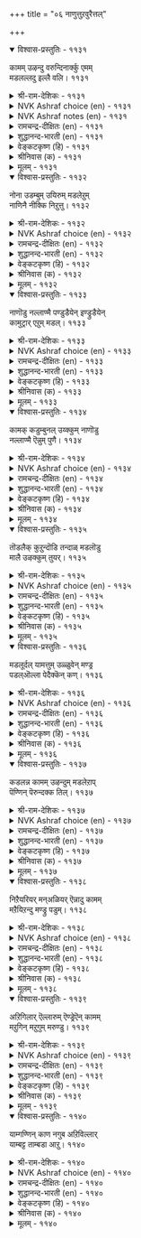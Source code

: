 +++
title = "०६ नाणुत्तुऱवुरैत्तल्"

+++


<details open><summary>विश्वास-प्रस्तुतिः - ११३१</summary>

कामम् उऴन्दु वरुन्दिनार्क्कु एमम्  
मडलल्लदु इल्लै वलि।       ११३१
</details>

<details><summary>श्री-राम-देशिकः - ११३१</summary>

अनुभूय प्रियं पश्चात् वियुज्य बहुखिद्यत्ः ।  
प्रियस्य तालतुरगारोहणान्नास्ति रक्षकम् ॥ ११३१॥
</details>

<details><summary>NVK Ashraf choice (en) - ११३१</summary>

११३१
Those that enjoyed love and now mourn in affliction
Have nothing but the madal for strength.
(G.U. Pope), (P.S. Sundaram)
</details>

<details><summary>NVK Ashraf notes (en) - ११३१</summary>

११३१, ११३२, ११३३, ११३५, ११३६, ११३७. madal [मडल्]: In the Tamil literary convention, a disappointed lover mounts a hobby horse made of dried palmyra leaves and has it dragged along the streets while he proclaims his intention to die if his lady-love continues to disappoint him. 
</details>

<details><summary>रामचन्द्र-दीक्षितः (en) - ११३१</summary>

1131 kāmam uḻantu varuntiṉārkku ēmam  
maṭalallatu illai vali.

1131\. Men anguished by unrequited love find no stronger solace than mounting the madal.  
</details>

<details><summary>शुद्धानन्द-भारती (en) - ११३१</summary>

1\. காமம் உழந்து வருந்தினார்க்கு ஏமம்  
மடலல்லது இல்லை வலி.  
Pangs of passion find no recourse  
Except riding *'palmyra horse'.        1131  

\* Palmyra horse or 'Madal' is a torture expressive of the burning passion of the lover to the beloved. The lover's body is laid on a rough pricking palmyra bed and he is carried along the street with songs of love pangs. The parents of the lovers first reproach them and then consent to their marriage.
</details>

<details><summary>वेङ्कटकृष्ण (हि) - ११३१</summary>

1131
जो चखने पर प्रेम रस, सहें वेदना हाय ।  
‘मडल’-सुरक्षा के बिना, उन्हें न सबल सहाय ॥
</details>

<details><summary>श्रीनिवास (क) - ११३१</summary>

1131. इनियळल्लि काम सुखवन्नु अनुभविसलारदॆ सङ्कटपट्टवरिगॆ रक्षणॆयाद ताळॆगुदुरॆयेरुवदल्लदॆ ननगॆ बेरॆ आश्रयविल्ल.

</details>

<details><summary>मूलम् - ११३१</summary>

कामम् उऴन्दु वरुन्दिनार्क्कु एमम्  
मडलल्लदु इल्लै वलि।       ११३१
</details>

<details open><summary>विश्वास-प्रस्तुतिः - ११३२</summary>

नोना उडम्बुम् उयिरुम् मडलेऱुम्  
नाणिनै नीक्कि निऱुत्तु।       ११३२
</details>

<details><summary>श्री-राम-देशिकः - ११३२</summary>

वियोगदुःखं सोढुं यौ प्राणदेहौ न शक्नुतः ।  
तौ लज्जां च परित्यज्य तुरगारे हणोद्यतौ ॥ ११३२॥
</details>

<details><summary>NVK Ashraf choice (en) - ११३२</summary>

११३२
Away with shame! Soul and body can bear no more,
And will mount the madal.
(P.S. Sundaram)
</details>

<details><summary>रामचन्द्र-दीक्षितः (en) - ११३२</summary>

1132 nōṉā uṭampum uyirum maṭalēṟum  
nāṇiṉai nīkki niṟuttu.

1132\. My body and soul, unequal to the pangs of love, seek to mount the madal; bashfulness and reserve are swept away.  
</details>

<details><summary>शुद्धानन्द-भारती (en) - ११३२</summary>

2\. நோனா உடம்பும் உயிரும் மடலேறும்  
நாணினை நீக்கி நிறுத்து.  
Pining body and mind lose shame  
And take to riding of the palm.        1132  
</details>

<details><summary>वेङ्कटकृष्ण (हि) - ११३२</summary>

1132
आत्मा और शरीर भी, सह न सके जो आग ।  
चढ़े ‘मडल’ पर धैर्य से, करके लज्जा त्याग ॥
</details>

<details><summary>श्रीनिवास (क) - ११३२</summary>

1132. (नल्लॆय विरह तापद ) नोवन्नु ताळलारदॆ नन्न ऒडलू प्राणवू नाचिकॆयन्नु तोरॆदु ताळॆगुदुरॆयन्नु एरुवुदु.

</details>

<details><summary>मूलम् - ११३२</summary>

नोना उडम्बुम् उयिरुम् मडलेऱुम्  
नाणिनै नीक्कि निऱुत्तु।       ११३२
</details>

<details open><summary>विश्वास-प्रस्तुतिः - ११३३</summary>

नाणॊडु नल्लाण्मै पण्डुडैयेन् इण्ड्रुडैयेन्  
कामुट्रार् एऱुम् मडल्।       ११३३
</details>

<details><summary>श्री-राम-देशिकः - ११३३</summary>

पुस्त्वलज्जे पुरा पूर्णे मस्यास्तां अद्य ते विना ।  
करोमि तालतुरगारोहणं कामुको यथा ॥ ११३३॥
</details>

<details><summary>NVK Ashraf choice (en) - ११३३</summary>

११३३
Modesty and manliness once I owned,
But now only the madal ridden by the lustful. *
(W.H. Drew and J. Lazarus)
</details>

<details><summary>रामचन्द्र-दीक्षितः (en) - ११३३</summary>

1133 nāṇoṭu nallāṇmai paṇṭuṭaiyēṉ iṉṟuṭaiyēṉ  
kāmuṟṟār ēṟum maṭal.

1133\. Reserve and dignified manliness once I had; but today I possess the madal which the helpless love-sick resort to.  
</details>

<details><summary>शुद्धानन्द-भारती (en) - ११३३</summary>

3\. நாணொடு நல்லாண்மை பண்டுடையேன் இன்றுடையேன்  
காமுற்றோர் ஏறும் மடல்.  
Once I was modest and manly  
My love has now Madal only.        1133  
</details>

<details><summary>वेङ्कटकृष्ण (हि) - ११३३</summary>

1133
पहले मेरे पास थीं, सुधीरता और लाज ।  
कामी जन जिसपर चढ़ें, वही ‘मडल’ है आज ॥
</details>

<details><summary>श्रीनिवास (क) - ११३३</summary>

1133. हिन्दॆ नानु लज्जॆयिन्द कूडिद पुरुषत्ववन्नु आश्रयिसिद्दु (प्रणयिनिय विरहदिन्द सङ्कटपडुत्तिरुव) इन्दु कामातिशय हॊन्दववरु एरुव ताळॆगुदुरॆयन्नु आश्रयिसिद्देनॆ.

</details>

<details><summary>मूलम् - ११३३</summary>

नाणॊडु नल्लाण्मै पण्डुडैयेन् इण्ड्रुडैयेन्  
कामुट्रार् एऱुम् मडल्।       ११३३
</details>

<details open><summary>विश्वास-प्रस्तुतिः - ११३४</summary>

कामक् कडुम्बुनल् उय्क्कुम् नाणॊडु  
नल्लाण्मै ऎन्नुम् पुणै।       ११३४
</details>

<details><summary>श्री-राम-देशिकः - ११३४</summary>

कामनामातिवेगोऽयं प्रवाहो मयि संस्थितौ ।  
लज्जापुस्त्वाभिधौ पोतौ वेगेन नयति क्षणात् ॥ ११३४॥
</details>

<details><summary>NVK Ashraf choice (en) - ११३४</summary>

११३४
Alas, the raft of modesty and manliness is swept away
By the rushing tide of lust!
(W.H. Drew and J. Lazarus), (G.U. Pope)
</details>

<details><summary>रामचन्द्र-दीक्षितः (en) - ११३४</summary>

1134 kāmak kaṭumpuṉal uykkumē nāṇoṭu  
nallāṇmai eṉṉum puṉai.

1134\. The giant force of the floods of love has carried away the raft of my manliness.  
</details>

<details><summary>शुद्धानन्द-भारती (en) - ११३४</summary>

4\. காமக் கடும்புனல் உய்க்குமே நாணொடு  
நல்லாண்மை என்னும் புணை.  
Rushing flood of love sweeps away  
The raft of shame and firmness, aye!        1134  
</details>

<details><summary>वेङ्कटकृष्ण (हि) - ११३४</summary>

1134
मेरी थी लज्जा तथा, सुधीरता की नाव ।  
उसे बहा कर ले गया, भीषण काम-बहाव ॥
</details>

<details><summary>श्रीनिवास (क) - ११३४</summary>

1134. लज्जॆयिन्द कूडिद नन्न पुरुषत्ववॆम्ब नावॆयन्नु कामवॆन्नुव कडु प्रवाहवु सॆळॆदुकॊण्डु होगुत्तिदॆ.

</details>

<details><summary>मूलम् - ११३४</summary>

कामक् कडुम्बुनल् उय्क्कुम् नाणॊडु  
नल्लाण्मै ऎन्नुम् पुणै।       ११३४
</details>

<details open><summary>विश्वास-प्रस्तुतिः - ११३५</summary>

तॊडलैक् कुऱुन्दॊडि तन्दाळ् मडलॊडु  
मालै उऴक्कुम् तुयर्।       ११३५
</details>

<details><summary>श्री-राम-देशिकः - ११३५</summary>

सायङ्कालोद्भवं दुःखं कृत्रिमाश्चाधिरोहणम् ।  
द्वयमेतददान्मह्यं मालाकुलकरा प्रिया ॥ ११३५॥
</details>

<details><summary>NVK Ashraf choice (en) - ११३५</summary>

११३५
The maiden with her armlets of garland
Gave me the madal and the pangs of eventide. *
(M.S. Poornalingam Pillai), ( Shuddhananda Bharatiar)
</details>

<details><summary>रामचन्द्र-दीक्षितः (en) - ११३५</summary>

1135 toṭalaik kuṟuntoṭi tantāḷ maṭaloṭu  
mālai uḻakkum tuyar.

1135\. The lady of little bracelets strung like garlands has taught me the love-sick pangs of evening and the madal horse. Never before have I known  
them.  
</details>

<details><summary>शुद्धानन्द-भारती (en) - ११३५</summary>

5\. தொடலைக் குறுந்தொடி தந்தாள் மடலொடு  
மாலை உழக்கும் துயர்.  
Palm-ride and pangs of eventide  
Are gifts of wreath-like bracelet maid.        1135  
</details>

<details><summary>वेङ्कटकृष्ण (हि) - ११३५</summary>

1135
माला सम चूड़ी सजे, जिस बाला के हाथ ।  
उसने संध्या-विरह-दुख, दिया ‘मडल’ के साथ ॥
</details>

<details><summary>श्रीनिवास (क) - ११३५</summary>

1135. मालॆयन्तॆ वरसॆयागि किरु बळॆगळन्नु तॊट्ट ई चॆलुवॆ ननगॆ ताळॆगुदुरॆयॊन्दिगॆ सन्ध्या समयदल्लि दुःखिसुव परिस्थितियन्नु तन्दॊड्डिदळु.

</details>

<details><summary>मूलम् - ११३५</summary>

तॊडलैक् कुऱुन्दॊडि तन्दाळ् मडलॊडु  
मालै उऴक्कुम् तुयर्।       ११३५
</details>

<details open><summary>विश्वास-प्रस्तुतिः - ११३६</summary>

मडलूर्दल् यामत्तुम् उळ्ळुवेन् मण्ड्र  
पडल्ऒल्ला पेदैक्कॆन् कण्।       ११३६
</details>

<details><summary>श्री-राम-देशिकः - ११३६</summary>

प्रियावियोगान्नो निद्रां लभेते मम चक्षुवी ।  
तेनार्घरात्रिकालेऽपि कृत्रिमाश्चं स्मराम्यहम् ॥ ११३६॥
</details>

<details><summary>NVK Ashraf choice (en) - ११३६</summary>

११३६
Even at midnight I think of riding the madal,
Unable to close my eyes because of her. *
(P.S. Sundaram), (N.V.K. Ashraf)
</details>

<details><summary>रामचन्द्र-दीक्षितः (en) - ११३६</summary>

1136 maṭalūrtal yāmattum uḷḷuvēṉ maṉṟa  
paṭalollā pētaikkueṉ kaṇ.

1136\. Thinking of this maid, my eyelids never close in slumber; even in dead of night my thoughts run, on the suicidal madal.  
</details>

<details><summary>शुद्धानन्द-भारती (en) - ११३६</summary>

6\. மடலூர்தல் யாமத்தும் உள்ளுவேன் மன்ற  
படல்ஒல்லா பேதைக்கென் கண்.  
Madal I ride at midnight for  
My eyes sleep not seeing this fair.        1136  
</details>

<details><summary>वेङ्कटकृष्ण (हि) - ११३६</summary>

1136
कटती मुग्धा की वजह, आँखों में ही रात ।  
अर्द्ध-रात्रि में भी ‘मडल’, आता ही है याद ॥
</details>

<details><summary>श्रीनिवास (क) - ११३६</summary>

1136. ई ऎळॆवॆण्णिगागि बळलि नन्न कण्णुगळु मुच्चुवुदिल्ल. अदरिन्द नडु रात्रियल्लू ताळॆगुदुरॆयन्नु एरुवुदन्नु नॆनॆयुत्तिरुत्तेनॆ.

</details>

<details><summary>मूलम् - ११३६</summary>

मडलूर्दल् यामत्तुम् उळ्ळुवेन् मण्ड्र  
पडल्ऒल्ला पेदैक्कॆन् कण्।       ११३६
</details>

<details open><summary>विश्वास-प्रस्तुतिः - ११३७</summary>

कडलन्न कामम् उऴन्दुम् मडलेऱाप्  
पॆण्णिन् पॆरुन्दक्क तिल्।       ११३७
</details>

<details><summary>श्री-राम-देशिकः - ११३७</summary>

पयोधिसमकामाधिमनुभूयापि चाङ्गनाः ।  
तालाश्चान्नाधिरोहन्ति स्त्रीजन्मातो विशिष्यते ॥ ११३७॥
</details>

<details><summary>NVK Ashraf choice (en) - ११३७</summary>

११३७
Nothing grandeur than women! Their love may rage like sea,
Yet don’t mount the madal!
(N.V.K. Ashraf)
</details>

<details><summary>रामचन्द्र-दीक्षितः (en) - ११३७</summary>

1137 kaṭalaṉṉa kāmam uḻantum maṭalēṟāp  
peṇṇiṉ peruntakkatu il.

1137\. Woman tossed about in a sea of the anguish of love think not of mounting the madal — there is nothing greater than this.  
</details>

<details><summary>शुद्धानन्द-भारती (en) - ११३७</summary>

7\. கடலன்ன காமம் உழந்தும் மடலேறாப்  
பெண்ணின் பெருந்தக்கது இல்.  
Her sea-like lust seeks not Madal!  
Serene is woman's self control.        1137  
</details>

<details><summary>वेङ्कटकृष्ण (हि) - ११३७</summary>

1137
काम-वेदना जलधि में, रहती मग्न यथेष्ट ।  
फिर भी ‘मडल’ न जो चढे, उस स्त्री से नहिं श्रेष्ठ ॥
</details>

<details><summary>श्रीनिवास (क) - ११३७</summary>

1137. कडलिनन्तॆ काम वेदनॆयन्नु अनुभविसियू ताळॆगुदुरॆयन्नु एरदिरुव हॆण्णिन जन्मक्किन्तलू मिगिलादुदु (ई लोकदल्लि) बेरॆ इल्ल.

</details>

<details><summary>मूलम् - ११३७</summary>

कडलन्न कामम् उऴन्दुम् मडलेऱाप्  
पॆण्णिन् पॆरुन्दक्क तिल्।       ११३७
</details>

<details open><summary>विश्वास-प्रस्तुतिः - ११३८</summary>

निऱैयरियर् मन्अळियर् ऎन्नादु कामम्  
मऱैयिऱन्दु मण्ड्रु पडुम्।       ११३८
</details>

<details><summary>श्री-राम-देशिकः - ११३८</summary>

''शोच्येयं, धैर्यहीनेय'' मित्येतदविचार्य च ।  
स्त्रीणं कामो विनिष्क्रम्य'' विथीपर्गन्तमाययौ ॥ ११३८॥
</details>

<details><summary>NVK Ashraf choice (en) - ११३८</summary>

११३८
Pitiless love with no regard for modesty,
Betrays itself to reveal the secrets public. *
(S. Maharajan), (P.S. Sundaram)
</details>

<details><summary>रामचन्द्र-दीक्षितः (en) - ११३८</summary>

1138 niṟaiyariyar maṉaḷiyar eṉṉātu kāmam  
maṟaiiṟantu maṉṟu paṭum.

1138\. Oh my beloved I Wanton is my love which has no sympathy for my modesty or my helplessness; How it compels me to unpack my hidden secret and drag it out to the open!  
</details>

<details><summary>शुद्धानन्द-भारती (en) - ११३८</summary>

8\. நிறையரியர் மன்அளியர் என்னாது காமம்  
மறையிறந்து மன்று படும்.  
Lust betrays itself in haste  
Though women are highly soft and chaste.        1138  
</details>

<details><summary>वेङ्कटकृष्ण (हि) - ११३८</summary>

1138
संयम से रहती तथा, दया-पात्र अति वाम ।  
यह न सोच कर छिप न रह, प्रकट हुआ है काम ॥
</details>

<details><summary>श्रीनिवास (क) - ११३८</summary>

1138. हॆङ्गसरु स्त्री सहजवाद लज्जॆताम्बि हॆण्तनवन्नु कापाडिकॊळ्ळुववरु, तुम्ब करुणॆगॆ पात्ररु ऎन्दु नॆनॆयदॆ कामवु तन्नन्नु मरॆ माचदॆ, बहिरङ्गवागि तोर्पडिसिकॊळ्ळुवुदु.

</details>

<details><summary>मूलम् - ११३८</summary>

निऱैयरियर् मन्अळियर् ऎन्नादु कामम्  
मऱैयिऱन्दु मण्ड्रु पडुम्।       ११३८
</details>

<details open><summary>विश्वास-प्रस्तुतिः - ११३९</summary>

अऱिगिलार् ऎल्लारुम् ऎण्ड्रेऎन् कामम्  
मऱुगिन् मऱुगुम् मरुण्डु।       ११३९
</details>

<details><summary>श्री-राम-देशिकः - ११३९</summary>

''एतावता जनाः सर्वे जानन्त्मन्तर्हितं न माम्'' ।  
इतीव मम कामोऽयं वीथ्यां भ्रमति मोहितः ॥ ११३९॥
</details>

<details><summary>NVK Ashraf choice (en) - ११३९</summary>

११३९
Perplexed is my passion that it roves in public
With complaints of being unnoticed. *
(J. Narayanaswamy), (N.V.K. Ashraf)
</details>

<details><summary>रामचन्द्र-दीक्षितः (en) - ११३९</summary>

1139 aṟikilār ellārum eṉṟēeṉ kāmam  
maṟukiṉ maṟukum maruṇṭu.

1139\. ‘Nobody knows my secret’ I said to myself; but my angry love rages in the market-place to my utter disgrace.  
</details>

<details><summary>शुद्धानन्द-भारती (en) - ११३९</summary>

9\. அறிகிலார் எல்லாரும் என்றேஎன் காமம்  
மறுகின் மறுகும் மருண்டு.  
My perplexed love roves public street  
Believing that none knows its secret.        1139  
</details>

<details><summary>वेङ्कटकृष्ण (हि) - ११३९</summary>

1139
मेरा काम यही समझ, सबको वह नहिं ज्ञात ।  
नगर-वीथि में घूमता, है मस्ती के साथ ॥
</details>

<details><summary>श्रीनिवास (क) - ११३९</summary>

1139. तानु अडगिद्दरॆ ऎल्लरू तन्नन्नु तिळियलाररु ऎन्दुकॊण्डे नन्न कामवु ऊरिन बीदियल्लि भ्रमिसि अलॆदाडुत्तिदॆ.

</details>

<details><summary>मूलम् - ११३९</summary>

अऱिगिलार् ऎल्लारुम् ऎण्ड्रेऎन् कामम्  
मऱुगिन् मऱुगुम् मरुण्डु।       ११३९
</details>

<details open><summary>विश्वास-प्रस्तुतिः - ११४०</summary>

याम्गण्णिन् काण नगुब अऱिविल्लार्  
याम्बट्ट ताम्बडा आऱु।       ११४०
</details>

<details><summary>श्री-राम-देशिकः - ११४०</summary>

''अस्मस्समसखीभिस्तु न प्राप्तं व्यसनं पुरा'' ।  
''अस्मस्समसखीभिस्तु'' ???? ॥ ११४०॥
</details>

<details><summary>NVK Ashraf choice (en) - ११४०</summary>

११४०
Fools laugh so as to be seen by us,
Not having endured what we have.
(W.H. Drew and J. Lazarus), (P.S. Sundaram)
</details>

<details><summary>रामचन्द्र-दीक्षितः (en) - ११४०</summary>

1140 yāmkaṇṇiṉ kāṇa nakupa aṟivillār  
yāmpaṭṭa tāmpaṭā vāṟu.

1140\. Foolish people laugh at me before my very eyes; verily they have not experienced agony of love.  
</details>

<details><summary>शुद्धानन्द-भारती (en) - ११४०</summary>

10\. யாங்கண்ணின் காண நகுப அறிவில்லார்  
யாம்பட்ட தாம்படா வாறு.  
Fools laugh at me before my eyes  
For they feel not my pangs and sighs.        1140  
</details>

<details><summary>वेङ्कटकृष्ण (हि) - ११४०</summary>

1140
रहे भुक्त-भोगी नहीं, यथा चुकी हूँ भोग ।  
हँसते मेरे देखते, बुद्धि हीन जो लोग ॥
</details>

<details><summary>श्रीनिवास (क) - ११४०</summary>

1140. नानु अनुभविसुत्तिरुव विरहवेदनॆयन्नु तावु कण्डरियदिरुवुदरिन्दले, नन्न कण्णॆदुरे कॆलवरु नन्नन्नु कण्डु नगुत्तिद्दारॆ! मूर्खरु!
</details>

<details><summary>मूलम् - ११४०</summary>

याम्गण्णिन् काण नगुब अऱिविल्लार्  
याम्बट्ट ताम्बडा आऱु।       ११४०
</details>
